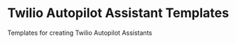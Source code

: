 Twilio Autopilot Assistant Templates
===========================
Templates for creating Twilio Autopilot Assistants